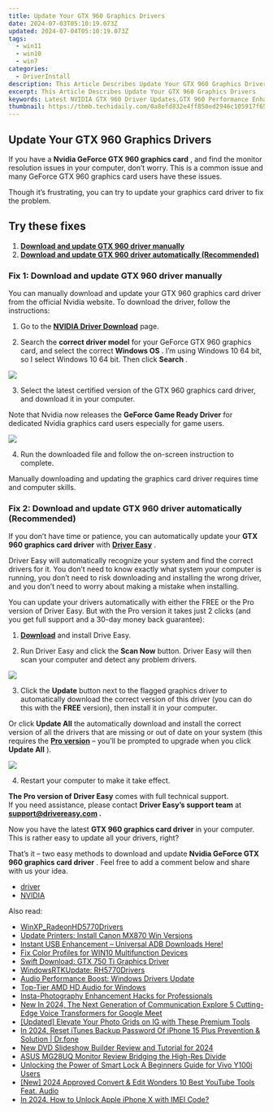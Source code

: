 ```yaml
---
title: Update Your GTX 960 Graphics Drivers
date: 2024-07-03T05:10:19.073Z
updated: 2024-07-04T05:10:19.073Z
tags:
  - win11
  - win10
  - win7
categories:
  - DriverInstall
description: This Article Describes Update Your GTX 960 Graphics Drivers
excerpt: This Article Describes Update Your GTX 960 Graphics Drivers
keywords: Latest NVIDIA GTX 960 Driver Updates,GTX 960 Performance Enhancement Through GPU Drivers,Compatible Drivers for NVIDIA GeForce GTX 960,Download NVIDIA Graphics Card Drivers (GTX 960),Optimize Gameplay,Troubleshooting for Outdated NVIDIA GTX 960 Drivers,Ensuring Latest Features in GTX 960 Graphics Card Drivers
thumbnail: https://thmb.techidaily.com/0a8efd832e4ff850ed2946c105917f658a3e5ec7d74782a26831b6d30a49981c.jpg
---
```


## Update Your GTX 960 Graphics Drivers

 If you have a **Nvidia GeForce GTX 960 graphics card** , and find the monitor resolution issues in your computer, don’t worry. This is a common issue and many GeForce GTX 960 graphics card users have these issues.

 Though it’s frustrating, you can try to update your graphics card driver to fix the problem.

## Try these fixes

1. **[Download and update GTX 960 driver manually](#Fix1)**
2. **[Download and update GTX 960 driver automatically (Recommended)](#Fix2)**

### Fix 1: Download and update GTX 960 driver manually

 You can manually download and update your GTX 960 graphics card driver from the official Nvidia website. To download the driver, follow the instructions:

 1) Go to the **[NVIDIA Driver Download](https://tools.techidaily.com/drivereasy/download/)**  page.

 2) Search the **correct driver model** for your GeForce GTX 960 graphics card, and select the correct **Windows OS** . I’m using Windows 10 64 bit, so I select Windows 10 64 bit. Then click **Search** .

![](https://images.drivereasy.com/wp-content/uploads/2018/05/img_5b06336c9fb25.jpg)

 3) Select the latest certified version of the GTX 960 graphics card driver, and download it in your computer.

 Note that Nvidia now releases the **GeForce Game Ready Driver** for dedicated Nvidia graphics card users especially for game users.

![](https://images.drivereasy.com/wp-content/uploads/2018/05/img_5b063391ae56b.jpg)

 4) Run the downloaded file and follow the on-screen instruction to complete.

 Manually downloading and updating the graphics card driver requires time and computer skills.

### Fix 2: Download and update GTX 960 driver automatically (Recommended)

 If you don’t have time or patience, you can automatically update your **GTX 960 graphics card driver** with **[Driver Easy](https://tools.techidaily.com/drivereasy/download/)**  .

 Driver Easy will automatically recognize your system and find the correct drivers for it. You don’t need to know exactly what system your computer is running, you don’t need to risk downloading and installing the wrong driver, and you don’t need to worry about making a mistake when installing.

 You can update your drivers automatically with either the FREE or the Pro version of Driver Easy. But with the Pro version it takes just 2 clicks (and you get full support and a 30-day money back guarantee):

 1) **[Download](https://tools.techidaily.com/drivereasy/download/)**  and install Drive Easy.

 2) Run Driver Easy and click the **Scan Now** button. Driver Easy will then scan your computer and detect any problem drivers.

![](https://images.drivereasy.com/wp-content/uploads/2020/07/image-357.png)

 3) Click the **Update** button next to the flagged graphics driver to automatically download the correct version of this driver (you can do this with the **FREE** version), then install it in your computer.

 Or click **Update All** the automatically download and install the correct version of all the drivers that are missing or out of date on your system (this requires the [**Pro version**](https://tools.techidaily.com/drivereasy/download/) – you’ll be prompted to upgrade when you click **Update All** ).

![](https://images.drivereasy.com/wp-content/uploads/2020/07/2020-07-31_18-08-52.jpg)

4) Restart your computer to make it take effect.

**The Pro version of Driver Easy** comes with full technical support.  
 If you need assistance, please contact **Driver Easy’s support team** at **[support@drivereasy.com](mailto:support@drivereasy.com) .**

 Now you have the latest **GTX 960 graphics card driver** in your computer. This is rather easy to update all your drivers, right?

 That’s it – two easy methods to download and update **Nvidia GeForce GTX 960 graphics card driver** . Feel free to add a comment below and share with us your idea.

* [driver](https://tools.techidaily.com/drivereasy/download/)
* [NVIDIA](https://tools.techidaily.com/drivereasy/download/)

<ins class="adsbygoogle"
     style="display:block"
     data-ad-format="autorelaxed"
     data-ad-client="ca-pub-7571918770474297"
     data-ad-slot="1223367746"></ins>



<ins class="adsbygoogle"
     style="display:block"
     data-ad-client="ca-pub-7571918770474297"
     data-ad-slot="8358498916"
     data-ad-format="auto"
     data-full-width-responsive="true"></ins>

<span class="atpl-alsoreadstyle">Also read:</span>
<div><ul>
<li><a href="https://driver-install.techidaily.com/winxpradeonhd5770drivers/"><u>WinXP_RadeonHD5770Drivers</u></a></li>
<li><a href="https://driver-install.techidaily.com/update-printers-install-canon-mx870-win-versions/"><u>Update Printers: Install Canon MX870 Win Versions</u></a></li>
<li><a href="https://driver-install.techidaily.com/1720063554629-instant-usb-enhancement-universal-adb-downloads-here/"><u>Instant USB Enhancement – Universal ADB Downloads Here!</u></a></li>
<li><a href="https://driver-install.techidaily.com/fix-color-profiles-for-win10-multifunction-devices/"><u>Fix Color Profiles for WIN10 Multifunction Devices</u></a></li>
<li><a href="https://driver-install.techidaily.com/swift-download-gtx-750-ti-graphics-driver/"><u>Swift Download: GTX 750 Ti Graphics Driver</u></a></li>
<li><a href="https://driver-install.techidaily.com/windowsrtkupdate-rh5770drivers/"><u>WindowsRTKUpdate: RH5770Drivers</u></a></li>
<li><a href="https://driver-install.techidaily.com/audio-performance-boost-windows-drivers-update/"><u>Audio Performance Boost: Windows Drivers Update</u></a></li>
<li><a href="https://driver-install.techidaily.com/top-tier-amd-hd-audio-for-windows/"><u>Top-Tier AMD HD Audio for Windows</u></a></li>
<li><a href="https://instagram-video-recordings.techidaily.com/insta-photography-enhancement-hacks-for-professionals/"><u>Insta-Photography Enhancement Hacks for Professionals</u></a></li>
<li><a href="https://sound-optimizing.techidaily.com/new-in-2024-the-next-generation-of-communication-explore-5-cutting-edge-voice-transformers-for-google-meet/"><u>New In 2024, The Next Generation of Communication Explore 5 Cutting-Edge Voice Transformers for Google Meet</u></a></li>
<li><a href="https://instagram-video-recordings.techidaily.com/updated-elevate-your-photo-grids-on-ig-with-these-premium-tools/"><u>[Updated] Elevate Your Photo Grids on IG with These Premium Tools</u></a></li>
<li><a href="https://iphone-unlock.techidaily.com/in-2024-reset-itunes-backup-password-of-iphone-15-plus-prevention-and-solution-drfone-by-drfone-ios/"><u>In 2024, Reset iTunes Backup Password Of iPhone 15 Plus Prevention & Solution | Dr.fone</u></a></li>
<li><a href="https://ai-video-editing.techidaily.com/new-dvd-slideshow-builder-review-and-tutorial-for-2024/"><u>New DVD Slideshow Builder Review and Tutorial for 2024</u></a></li>
<li><a href="https://extra-resources.techidaily.com/asus-mg28uq-monitor-review-bridging-the-high-res-divide/"><u>ASUS MG28UQ Monitor Review  Bridging the High-Res Divide</u></a></li>
<li><a href="https://android-unlock.techidaily.com/unlocking-the-power-of-smart-lock-a-beginners-guide-for-vivo-y100i-users-by-drfone-android/"><u>Unlocking the Power of Smart Lock A Beginners Guide for Vivo Y100i Users</u></a></li>
<li><a href="https://youtube-blog.techidaily.com/024-approved-convert-and-edit-wonders-10-best-youtube-tools-feat-audio/"><u>[New] 2024 Approved  Convert & Edit Wonders  10 Best YouTube Tools Feat. Audio</u></a></li>
<li><a href="https://sim-unlock.techidaily.com/in-2024-how-to-unlock-apple-iphone-x-with-imei-code-by-drfone-ios/"><u>In 2024, How to Unlock Apple iPhone X with IMEI Code?</u></a></li>
</ul></div>
